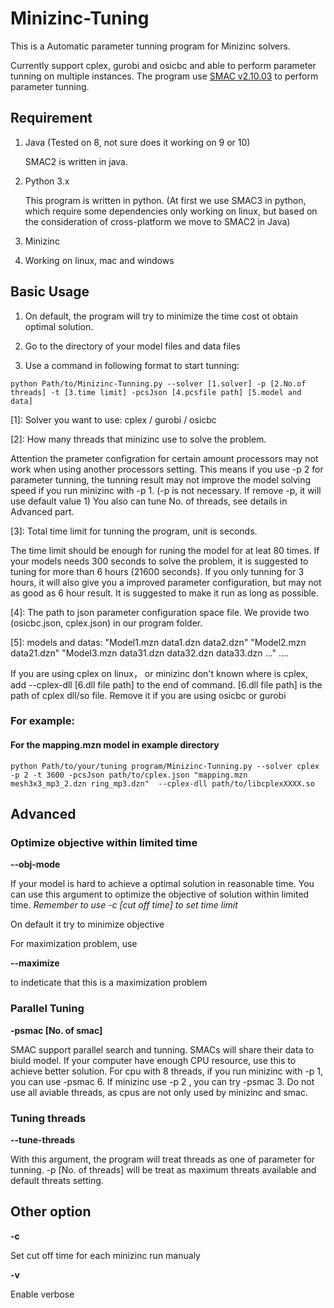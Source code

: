 # Minizinc-Tuning

This is a Automatic parameter tunning program for Minizinc solvers. 

Currently support cplex, gurobi and osicbc and able to perform parameter tunning on multiple instances. The program use [SMAC v2.10.03](http://www.cs.ubc.ca/labs/beta/Projects/SMAC/) to perform parameter tunning.


## Requirement

1. Java (Tested on 8, not sure does it working on 9 or 10)

   SMAC2 is written in java.
   
2. Python 3.x

   This program is written in python. (At first we use SMAC3 in python, which require some dependencies only working on linux, but based on the consideration of cross-platform we move to SMAC2 in Java)

3. Minizinc
   
4. Working on linux, mac and windows

## Basic Usage
1. On default, the program will try to minimize the time cost ot obtain optimal solution. 

2. Go to the directory of your model files and data files

3. Use a command in following format to start tunning:

```
python Path/to/Minizinc-Tunning.py --solver [1.solver] -p [2.No.of threads] -t [3.time limit] -pcsJson [4.pcsfile path] [5.model and data] 
```
\[1]: Solver you want to use: cplex / gurobi / osicbc

\[2]: How many threads that minizinc use to solve the problem. 

Attention the prameter configration for certain amount processors may not work when using another processors setting. This means if you use -p 2 for parameter tunning, the tunning result may not improve the model solving speed if you run minizinc with -p 1. (-p is not necessary. If remove -p, it will use default value 1) You also can tune No. of threads, see details in Advanced part.

\[3]: Total time limit for tunning the program, unit is seconds.

The time limit should be enough for runing the model for at leat 80 times. If your models needs 300 seconds to solve the problem, it is suggested to tuning for more than 6 hours (21600 seconds). If you only tunning for 3 hours, it will also give you a improved parameter configuration, but may not as good as 6 hour result. It is suggested to make it run as long as possible. 

\[4]: The path to json parameter configuration space file. We provide two (osicbc.json, cplex.json) in our program folder.

\[5]: models and datas: "Model1.mzn data1.dzn data2.dzn" "Model2.mzn data21.dzn" "Model3.mzn data31.dzn data32.dzn data33.dzn ..." ....

If you are using cplex on linux， or minizinc don't known where is cplex, add --cplex-dll \[6.dll file path] to the end of command. \[6.dll file path] is the path of cplex dll/so file. Remove it if you are using osicbc or gurobi


### For example:

#### For the mapping.mzn model in example directory
```
python Path/to/your/tuning program/Minizinc-Tunning.py --solver cplex -p 2 -t 3600 -pcsJson path/to/cplex.json "mapping.mzn mesh3x3_mp3_2.dzn ring_mp3.dzn"  --cplex-dll path/to/libcplexXXXX.so
```
## Advanced

### Optimize objective within limited time

**--obj-mode**

If your model is hard to achieve a optimal solution in reasonable time. You can use this argument to optimize the objective of solution within limited time. *Remember to use -c \[cut off time] to set time limit*

On default it try to minimize objective

For maximization problem, use

**--maximize** 

to indeticate that this is a maximization problem

### Parallel Tuning

**-psmac \[No. of smac]**

SMAC support parallel search and tunning. SMACs will share their data to biuld model. If your computer have enough CPU resource, use this to achieve better solution. For cpu with 8 threads, if you run minizinc with -p 1, you can use -psmac 6. If minizinc use -p 2 , you can try -psmac 3. Do not use all aviable threads, as cpus are not only used by minizinc and smac. 

### Tuning threads

**--tune-threads**

With this argument, the program will treat threads as one of parameter for tunning. -p \[No. of threads] will be treat as maximum threats available and default threats setting.

## Other option

**-c**

Set cut off time for each minizinc run manualy

**-v**

Enable verbose

